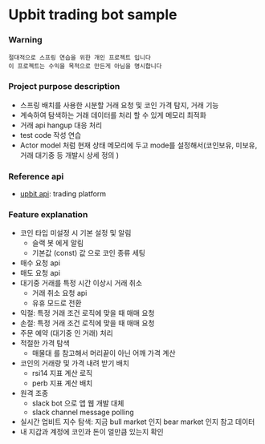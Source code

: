 # Upbit trading bot sample

### Warning
```
절대적으로 스프링 연습을 위한 개인 프로젝트 입니다
이 프로젝트는 수익을 목적으로 만든게 아님을 명시합니다
```

### Project purpose description
* 스프링 배치를 사용한 시분할 거래 요청 및 코인 가격 탐지, 거래 기능
* 계속하여 탐색하는 거래 데이터를 처리 할 수 있게 메모리 최적화
* 거래 api hangup 대응 처리
* test code 작성 연습
* Actor model 처럼 현재 상태 메모리에 두고 mode를 설정해서(코인보유, 미보유, 거래 대기중 등 개발시 상세 정의 )

### Reference api
* [upbit api](https://docs.upbit.com/docs): trading platform

### Feature explanation

* 코인 타입 미설정 시 기본 설정 및 알림
  * 슬랙 봇 에게 알림
  * 기본값 (const) 값 으로 코인 종류 세팅
* 매수 요청 api
* 매도 요청 api
* 대기중 거래를 특정 시간 이상시 거래 취소
  * 거래 취소 요청 api
  * 유휴 모드로 전환
* 익절: 특정 거래 조건 로직에 맞을 때 매매 요청 
* 손절: 특정 거래 조건 로직에 맞을 때 매매 요청
* 주문 예약 (대기중 인 거래) 처리
* 적절한 가격 탐색
  * 매물대 를 참고해서 머리끝이 아닌 어깨 가격 계산
* 코인의 거래량 및 가격 내려 받기 배치
  * rsi14 지표 계산 로직
  * perb 지표 계산 배치
* 원격 조종
  * slack bot 으로 앱 웹 개발 대체
  * slack channel message polling
* 실시간 업비트 지수 탐색: 지금 bull market 인지 bear market 인지 참고 데이터
* 내 지갑과 계정에 코인과 돈이 얼만큼 있는지 확인
